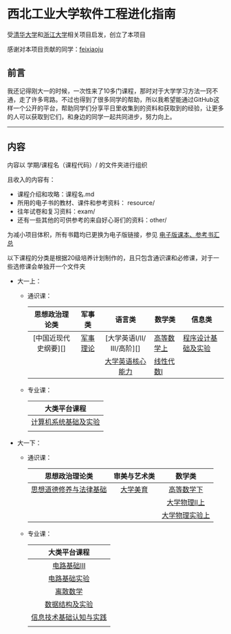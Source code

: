# 西北工业大学软件工程进化指南

受[清华大学](https://github.com/PKUanonym/REKCARC-TSC-UHT)和[浙江大学](https://github.com/QSCTech/zju-icicles)相关项目启发，创立了本项目

感谢对本项目贡献的同学：[feixiaoju](https://github.com/feixiaoju)

## 前言

我还记得刚大一的时候，一次性来了10多门课程，那时对于大学学习方法一窍不通，走了许多弯路。不过也得到了很多同学的帮助，所以我希望能通过GitHub这样一个公开的平台，帮助同学们分享平日里收集到的资料和获取到的经验，让更多的人可以获取到它们，和身边的同学一起共同进步，努力向上。

***

## 内容

内容以 学期/课程名（课程代码）/ 的文件夹进行组织

且收入的内容有：

* 课程介绍和攻略：课程名.md
* 所用的电子书的教材、课件和参考资料： resource/
* 往年试卷和复习资料：exam/
* 还有一些其他的可供参考的来自好心哥们的资料：other/

为减小项目体积，所有书籍均已更换为电子版链接，参见 [电子版课本、参考书汇总](https://github.com/SambacFeng/SWU-SE-HELPER/blob/main/booklist.md)

以下课程的分类是根据20级培养计划制作的，且只包含通识课和必修课，对于一些选修课会单独开一个文件夹

* 大一上：

  * 通识课：

    |    思想政治理论类    |    军事类    |         语言类         | 数学类         | 信息类                 |
    | :------------------: | :----------: | :--------------------: | -------------- | ---------------------- |
    | [中国近现代史纲要][] | [军事理论]() | [大学英语Ⅰ/Ⅱ/Ⅲ/高阶][] | [高等数学上]() | [程序设计基础及实验]() |
    |                      |              |  [大学英语核心能力]()  | [线性代数Ⅰ]()  |                        |

  * 专业课：

    |       大类平台课程       |
    | :----------------------: |
    | [计算机系统基础及实验]() |
    |                          |

* 大一下：

  * 通识课：

    |       思想政治理论类       | 审美与艺术类 |       数学类       |
    | :------------------------: | :----------: | :----------------: |
    | [思想道德修养与法律基础]() | [大学美育]() |   [高等数学下]()   |
    |                            |              |  [大学物理Ⅱ上]()   |
    |                            |              | [大学物理实验上]() |

  * 专业课：

    |        大类平台课程        |
    | :------------------------: |
    |       [电路基础Ⅲ]()        |
    |      [电路基础实验]()      |
    |        [离散数学]()        |
    |     [数据结构及实验]()     |
    | [信息技术基础认知与实践]() |
    |                            |

​	